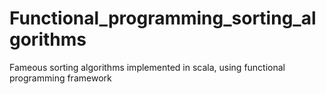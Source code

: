 # Functional_programming_sorting_algorithms
Fameous sorting algorithms implemented in scala, using functional programming framework
